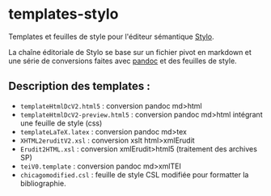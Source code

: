 # templates-stylo

Templates et feuilles de style pour l'éditeur sémantique [Stylo](https://stylo.ecrituresnumeriques.ca).

La chaîne éditoriale de Stylo se base sur un fichier pivot en markdown et une série de conversions faites avec [pandoc](http://pandoc.org) et des feuilles de style.

## Description des templates :

- `templateHtmlDcV2.html5` : conversion pandoc md>html
- `templateHtmlDcV2-preview.html5` : conversion pandoc md>html intégrant une feuille de style (css)
- `templateLaTeX.latex` : conversion pandoc md>tex
- `XHTML2eruditV2.xsl` : conversion xslt html>xmlErudit
- `Erudit2HTML.xsl` : conversion xmlErudit>html5 (traitement des archives SP)
- `teiV0.template` : conversion pandoc md>xmlTEI
- `chicagomodified.csl` : feuille de style CSL modifiée pour formatter la bibliographie.
